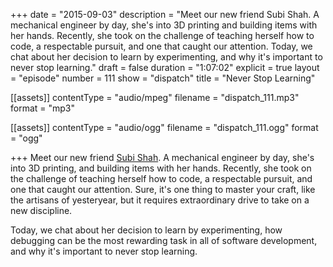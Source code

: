 +++
date = "2015-09-03"
description = "Meet our new friend Subi Shah. A mechanical engineer by day, she's into 3D printing and building items with her hands. Recently, she took on the challenge of teaching herself how to code, a respectable pursuit, and one that caught our attention. Today, we chat about her decision to learn by experimenting, and why it's important to never stop learning."
draft = false
duration = "1:07:02"
explicit = true
layout = "episode"
number = 111
show = "dispatch"
title = "Never Stop Learning"

[[assets]]
  contentType = "audio/mpeg"
  filename = "dispatch_111.mp3"
  format = "mp3"

[[assets]]
  contentType = "audio/ogg"
  filename = "dispatch_111.ogg"
  format = "ogg"

+++
Meet our new friend [Subi Shah](http://svbi.me). A mechanical engineer by day, she's into 3D printing, and building items with her hands. Recently, she took on the challenge of teaching herself how to code, a respectable pursuit, and one that caught our attention. Sure, it's one thing to master your craft, like the artisans of yesteryear, but it requires extraordinary drive to take on a new discipline.

Today, we chat about her decision to learn by experimenting, how debugging can be the most rewarding task in all of software development, and why it's important to never stop learning.
